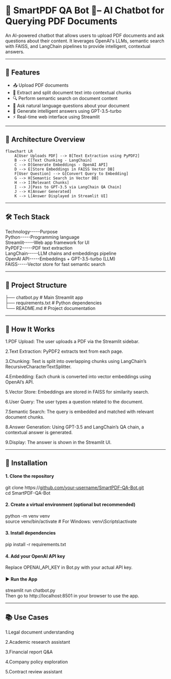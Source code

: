 # 📄 SmartPDF QA Bot 🤖– AI Chatbot for Querying PDF Documents

An AI-powered chatbot that allows users to upload PDF documents and ask questions about their content. It leverages OpenAI's LLMs, semantic search with FAISS, and LangChain pipelines to provide intelligent, contextual answers.

---

## 🚀 Features

- 📤 Upload PDF documents
- 🧠 Extract and split document text into contextual chunks
- 🔍 Perform semantic search on document content
- 💬 Ask natural language questions about your document
- 🤖 Generate intelligent answers using GPT-3.5-turbo
- ⚡ Real-time web interface using Streamlit

---

## 🧱 Architecture Overview

```mermaid
flowchart LR
    A[User Uploads PDF] --> B[Text Extraction using PyPDF2]
    B --> C[Text Chunking - LangChain]
    C --> D[Generate Embeddings - OpenAI API]
    D --> E[Store Embeddings in FAISS Vector DB]
    F[User Question] --> G[Convert Query to Embedding]
    G --> H[Semantic Search in Vector DB]
    H --> I[Relevant Chunks]
    I --> J[Pass to GPT-3.5 via LangChain QA Chain]
    J --> K[Answer Generated]
    K --> L[Answer Displayed in Streamlit UI]
```

---

## 🛠️ Tech Stack
Technology-----Purpose  
Python-----Programming language  
Streamlit-----Web app framework for UI  
PyPDF2-----PDF text extraction  
LangChain-----LLM chains and embeddings pipeline  
OpenAI API-----Embeddings + GPT-3.5-turbo (LLM)  
FAISS-----Vector store for fast semantic search  

---

## 📂 Project Structure

├── chatbot.py               # Main Streamlit app  
├── requirements.txt         # Python dependencies  
└── README.md                # Project documentation


---

## 🧪 How It Works

1.PDF Upload: The user uploads a PDF via the Streamlit sidebar.

2.Text Extraction: PyPDF2 extracts text from each page.

3.Chunking: Text is split into overlapping chunks using LangChain’s RecursiveCharacterTextSplitter.

4.Embedding: Each chunk is converted into vector embeddings using OpenAI’s API.

5.Vector Store: Embeddings are stored in FAISS for similarity search.

6.User Query: The user types a question related to the document.

7.Semantic Search: The query is embedded and matched with relevant document chunks.

8.Answer Generation: Using GPT-3.5 and LangChain’s QA chain, a contextual answer is generated.

9.Display: The answer is shown in the Streamlit UI.

---

## 🧰 Installation

#### 1. Clone the repository

git clone https://[github.com/your-username/SmartPDF-QA-Bot.git](https://github.com/Saiteja137/SmartPDF-QA-Bot/tree/main)  
cd SmartPDF-QA-Bot

#### 2. Create a virtual environment (optional but recommended)

python -m venv venv  
source venv/bin/activate  # For Windows: venv\Scripts\activate

#### 3. Install dependencies

pip install -r requirements.txt

#### 4. Add your OpenAI API key
   
Replace OPENAI_API_KEY in Bot.py with your actual API key.

#### ▶️ Run the App

streamlit run chatbot.py  
Then go to http://localhost:8501 in your browser to use the app.

---

## 📚 Use Cases

1.Legal document understanding

2.Academic research assistant

3.Financial report Q&A

4.Company policy exploration

5.Contract review assistant


